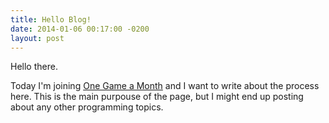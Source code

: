 ```yaml
---
title: Hello Blog!
date: 2014-01-06 00:17:00 -0200
layout: post
---
```

Hello there.

Today I'm joining [One Game a Month](http://www.onegameamonth.com/) and I want to write about the process here.
This is the main purpouse of the page, but I might end up posting about any other programming topics.
